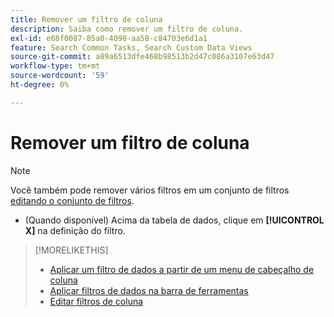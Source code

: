 ```yaml
---
title: Remover um filtro de coluna
description: Saiba como remover um filtro de coluna.
exl-id: e68f0087-85a0-4090-aa58-c84703e6d1a1
feature: Search Common Tasks, Search Custom Data Views
source-git-commit: a89a6513dfe468b98513b2d47c086a3107e63d47
workflow-type: tm+mt
source-wordcount: '59'
ht-degree: 0%

---
```


# Remover um filtro de coluna

>[!NOTE]
>
>Você também pode remover vários filtros em um conjunto de filtros [editando o conjunto de filtros](/help/search-social-commerce/common-tasks/data-views/ad-hoc-settings/column-filter-edit.md).

* (Quando disponível) Acima da tabela de dados, clique em **[!UICONTROL X]** na definição do filtro.

>[!MORELIKETHIS]
>
>* [Aplicar um filtro de dados a partir de um menu de cabeçalho de coluna](/help/search-social-commerce/common-tasks/data-views/ad-hoc-settings/column-filter-apply-from-column-heading.md)
>* [Aplicar filtros de dados na barra de ferramentas](/help/search-social-commerce/common-tasks/data-views/ad-hoc-settings/column-filter-apply-from-toolbar.md)
>* [Editar filtros de coluna](/help/search-social-commerce/common-tasks/data-views/ad-hoc-settings/column-filter-edit.md)
